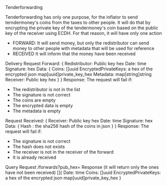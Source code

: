 Tenderforwarding

Tenderforwarding has only one purpose, for the inflator to send terndermoney's coins from the taxes to other people.
It will do that by encrypting the private key of the tendermoney's coin based on the public key of the receiver using ECDH.
For that reason, it will have only one action
- FORWARD:
  It will send money, but only the redistributor can send money to other people with metadata that will be used for reference
- RECEIVED
  It will inform that the money have been received


Delivery
Request Forward:
{
    Redistributor: Public key hex
    Date: time
    Signature: hex
    Data: {
     Coins: []uuid
     EncryptedPrivateKeys: a hex of the encrypted json map[uuid]private_key_hex
     Metadata: map[string]string
     Receiver: Public key hex
    }
}
Response:
  The request will fail if:
  - The redistributor is not in the list
  - The signature is not correct
  - The coins are empty
  - The encrypted data is empty
  - The metadata is empty

Request Received:
{
   Receiver: Public key hex
   Date: time
   Signature: hex
   Data: {
     Hash : the sha256 hash of the coins in json
   }
}
Response:
  The request will fail if:
  - The signature is not correct
  - The hash does not exists
  - The receiver is not in the receiver of the forward
  - It is already received

Query
Request
/forwards?pub_hex=
Response
(it will return only the ones have not been received)
[]{
    Date: time
    Coins: []uuid
    EncryptedPrivateKeys: a hex of the encrypted json map[uuid]private_key_hex
}